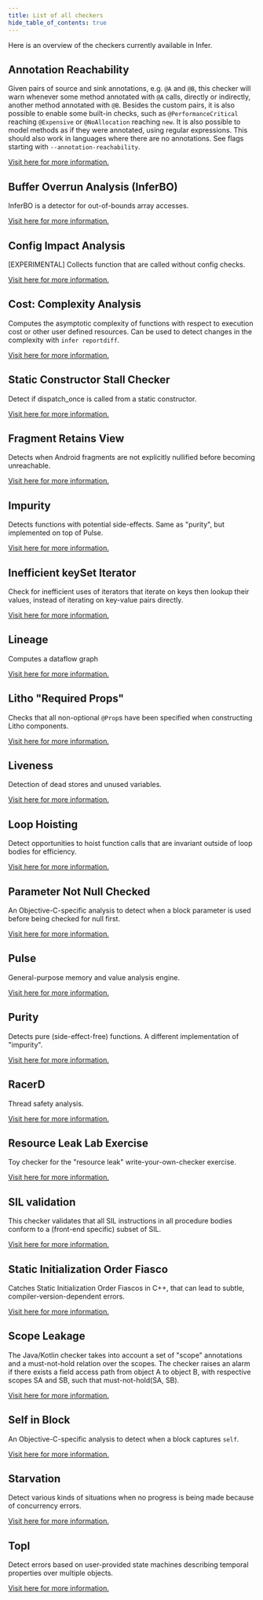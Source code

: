 ```yaml
---
title: List of all checkers
hide_table_of_contents: true
---
```


Here is an overview of the checkers currently available in Infer.

## Annotation Reachability

Given pairs of source and sink annotations, e.g. `@A` and `@B`, this checker will warn whenever some method annotated with `@A` calls, directly or indirectly, another method annotated with `@B`. Besides the custom pairs, it is also possible to enable some built-in checks, such as `@PerformanceCritical` reaching `@Expensive` or `@NoAllocation` reaching `new`. It is also possible to model methods as if they were annotated, using regular expressions. This should also work in languages where there are no annotations. See flags starting with `--annotation-reachability`.

[Visit here for more information.](/docs/next/checker-annotation-reachability)

## Buffer Overrun Analysis (InferBO)

InferBO is a detector for out-of-bounds array accesses.

[Visit here for more information.](/docs/next/checker-bufferoverrun)

## Config Impact Analysis

[EXPERIMENTAL] Collects function that are called without config checks.

[Visit here for more information.](/docs/next/checker-config-impact-analysis)

## Cost: Complexity Analysis

Computes the asymptotic complexity of functions with respect to execution cost or other user defined resources. Can be used to detect changes in the complexity with `infer reportdiff`.

[Visit here for more information.](/docs/next/checker-cost)

## Static Constructor Stall Checker

Detect if dispatch_once is called from a static constructor.

[Visit here for more information.](/docs/next/checker-static-constructor-stall-checker)

## Fragment Retains View

Detects when Android fragments are not explicitly nullified before becoming unreachable.

[Visit here for more information.](/docs/next/checker-fragment-retains-view)

## Impurity

Detects functions with potential side-effects. Same as "purity", but implemented on top of Pulse.

[Visit here for more information.](/docs/next/checker-impurity)

## Inefficient keySet Iterator

Check for inefficient uses of iterators that iterate on keys then lookup their values, instead of iterating on key-value pairs directly.

[Visit here for more information.](/docs/next/checker-inefficient-keyset-iterator)

## Lineage

Computes a dataflow graph

[Visit here for more information.](/docs/next/checker-lineage)

## Litho "Required Props"

Checks that all non-optional `@Prop`s have been specified when constructing Litho components.

[Visit here for more information.](/docs/next/checker-litho-required-props)

## Liveness

Detection of dead stores and unused variables.

[Visit here for more information.](/docs/next/checker-liveness)

## Loop Hoisting

Detect opportunities to hoist function calls that are invariant outside of loop bodies for efficiency.

[Visit here for more information.](/docs/next/checker-loop-hoisting)

## Parameter Not Null Checked

An Objective-C-specific analysis to detect when a block parameter is used before being checked for null first.

[Visit here for more information.](/docs/next/checker-parameter-not-null-checked)

## Pulse

General-purpose memory and value analysis engine.

[Visit here for more information.](/docs/next/checker-pulse)

## Purity

Detects pure (side-effect-free) functions. A different implementation of "impurity".

[Visit here for more information.](/docs/next/checker-purity)

## RacerD

Thread safety analysis.

[Visit here for more information.](/docs/next/checker-racerd)

## Resource Leak Lab Exercise

Toy checker for the "resource leak" write-your-own-checker exercise.

[Visit here for more information.](/docs/next/checker-resource-leak-lab)

## SIL validation

This checker validates that all SIL instructions in all procedure bodies conform to a (front-end specific) subset of SIL.

[Visit here for more information.](/docs/next/checker-sil-validation)

## Static Initialization Order Fiasco

Catches Static Initialization Order Fiascos in C++, that can lead to subtle, compiler-version-dependent errors.

[Visit here for more information.](/docs/next/checker-siof)

## Scope Leakage

The Java/Kotlin checker takes into account a set of "scope" annotations and a must-not-hold relation over the scopes. The checker raises an alarm if there exists a field access path from object A to object B, with respective scopes SA and SB, such that must-not-hold(SA, SB).

[Visit here for more information.](/docs/next/checker-scope-leakage)

## Self in Block

An Objective-C-specific analysis to detect when a block captures `self`.

[Visit here for more information.](/docs/next/checker-self-in-block)

## Starvation

Detect various kinds of situations when no progress is being made because of concurrency errors.

[Visit here for more information.](/docs/next/checker-starvation)

## Topl

Detect errors based on user-provided state machines describing temporal properties over multiple objects.

[Visit here for more information.](/docs/next/checker-topl)

